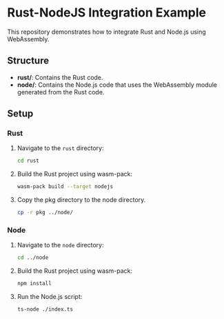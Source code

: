 # Rust-NodeJS Integration Example

This repository demonstrates how to integrate Rust and Node.js using WebAssembly.

## Structure

- **rust/**: Contains the Rust code.
- **node/**: Contains the Node.js code that uses the WebAssembly module generated from the Rust code.

## Setup

### Rust

1. Navigate to the `rust` directory:

   ```bash
   cd rust 
   ```

2. Build the Rust project using wasm-pack:

    ```bash
   wasm-pack build --target nodejs 
   ```

3. Copy the pkg directory to the node directory.

    ```bash
    cp -r pkg ../node/
    ```

### Node

1. Navigate to the `node` directory:

   ```bash
   cd ../node 
   ```

2. Build the Rust project using wasm-pack:

    ```bash
   npm install 
   ```

3. Run the Node.js script:

    ```bash
   ts-node ./index.ts
   ```
